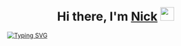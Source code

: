 <h1 align="center">Hi there, I'm <a href="https://daniilshat.ru/" target="_blank">Nick</a> 
<img src="://github.com/blackcater/blackcater/raw/main/images/Hi.gif" height="32"/></h1>
<a href="#"><img src="https://readme-typing-svg.demolab.com?font=Fira+Code&pause=1000&random=false&width=435&lines=Computer+science+student" alt="Typing SVG" /></a>
